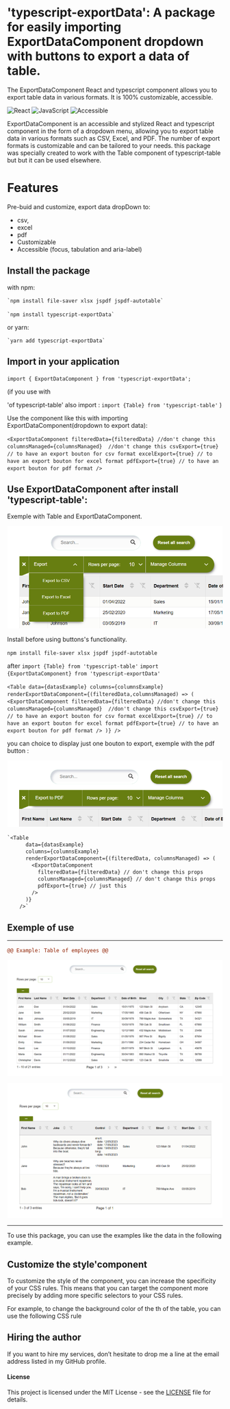 # 'typescript-exportData': A package for easily importing ExportDataComponent dropdown with buttons to export a data of table.

The ExportDataComponent React and typescript component allows you to export table data in various formats. It is 100% customizable, accessible.

![React](https://img.shields.io/badge/React-v18.2.0-61DAFB?logo=react)
![JavaScript](https://img.shields.io/badge/JavaScript-ES6-F7DF1E?logo=javascript)
![Accessible](https://img.shields.io/badge/Accessible-Yes-677e11?logo=accessible)

ExportDataComponent is an accessible and stylized React and typescript component in the form of a dropdown menu, allowing you to export table data in various formats such as CSV, Excel, and PDF. The number of export formats is customizable and can be tailored to your needs.
this package was specially created to work with the Table component of typescript-table but but it can be used elsewhere.

# Features

  Pre-buid and customize, export data dropDown to:
  - csv, 
  - excel
  - pdf 
  - Customizable
  - Accessible (focus, tabulation and aria-label)

## Install the package 
with npm:

    `npm install file-saver xlsx jspdf jspdf-autotable`

    `npm install typescript-exportData`

or yarn:

    `yarn add typescript-exportData`

## Import in your application

  `import { ExportDataComponent } from 'typescript-exportData';`

  (if you use with <Table/> 'of typescript-table' also import :
  `import {Table} from 'typescript-table'`
  )

Use the component like this with importing ExportDataComponent(dropdown to export data):

  `<ExportDataComponent
      filteredData={filteredData} //don't change this
      columnsManaged={columnsManaged}  //don't change this
      csvExport={true} // to have an export bouton for csv format
      excelExport={true} // to have an export bouton for excel format
      pdfExport={true} // to have an export bouton for pdf format
    />`

## Use ExportDataComponent after install 'typescript-table': 

Exemple with Table and ExportDataComponent.

![table](./dropdownExport.png "example with export buttons")

Install before using buttons's functionality.

`npm install file-saver xlsx jspdf jspdf-autotable`

after
  `import {Table} from 'typescript-table'`
  `import {ExportDataComponent} from 'typescript-exportData'`

  `<Table
      data={datasExample}
      columns={columnsExample}
      renderExportDataComponent={(filteredData,columnsManaged) => (
        <ExportDataComponent
          filteredData={filteredData} //don't change this
          columnsManaged={columnsManaged}  //don't change this
          csvExport={true} // to have an export bouton for csv format
          excelExport={true} // to have an export bouton for excel format
          pdfExport={true} // to have an export bouton for pdf format
        />
      )}
    />`

you can choice to display just one bouton to export, exemple with the pdf button :

![table](./exportJustOne.png "example with one button")

    `<Table
          data={datasExample}
          columns={columnsExample}
          renderExportDataComponent={(filteredData, columnsManaged) => (
            <ExportDataComponent
              filteredData={filteredData} // don't change this props
              columnsManaged={columnsManaged} // don't change this props
              pdfExport={true} // just this
            />
          )}
        />`

## Exemple of use
****************************************************************************************************************

```diff	
@@ Example: Table of employees @@
```

![table](./imgTable.png "example of table")

![table](./typeData.png "example of table")

****************************************************************************************************************

To use this package, you can use the examples like the data in the following example.


## Customize the style'component

To customize the style of the component, you can increase the specificity of your CSS rules. This means that you can target the component more precisely by adding more specific selectors to your CSS rules.

For example, to change the background color of the th of the table, you can use the following CSS rule

## Hiring the author
If you want to hire my services, don’t hesitate to drop me a line at the email address listed in my GitHub profile.

#### License

This project is licensed under the MIT License - see the [LICENSE]((https://github.com/palacioscaroline/typescript-table/blob/master/LICENSE).) file for details.






